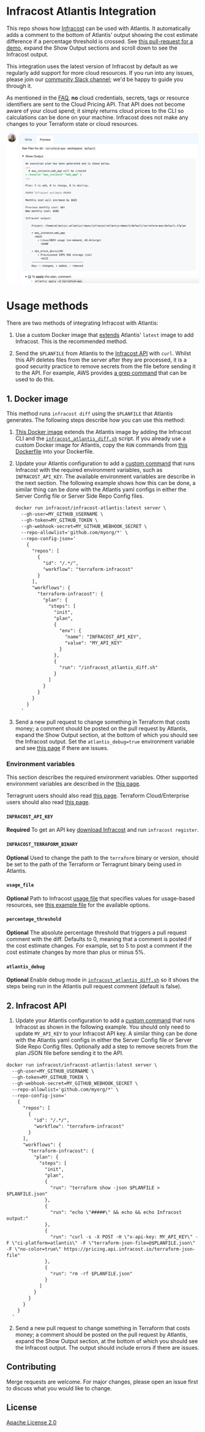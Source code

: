 # Infracost Atlantis Integration

This repo shows how [Infracost](https://infracost.io) can be used with Atlantis. It automatically adds a comment to the bottom of Atlantis' output showing the cost estimate difference if a percentage threshold is crossed. See [this pull-request for a demo](https://github.com/infracost/atlantis-demo/pull/2#issuecomment-776196455), expand the Show Output sections and scroll down to see the Infracost output.

This integration uses the latest version of Infracost by default as we regularly add support for more cloud resources. If you run into any issues, please join our [community Slack channel](https://www.infracost.io/community-chat); we'd be happy to guide you through it.

As mentioned in the [FAQ](https://www.infracost.io/docs/faq), **no** cloud credentials, secrets, tags or resource identifiers are sent to the Cloud Pricing API. That API does not become aware of your cloud spend; it simply returns cloud prices to the CLI so calculations can be done on your machine. Infracost does not make any changes to your Terraform state or cloud resources.

<img src="screenshot.png" width=557 alt="Example screenshot" />

# Usage methods

There are two methods of integrating Infracost with Atlantis:
1. Use a custom Docker image that [extends](https://www.runatlantis.io/docs/deployment.html#customization) Atlantis' `latest` image to add Infracost. This is the recommended method.

2. Send the `$PLANFILE` from Atlantis to the [Infracost API](https://www.infracost.io/docs/integrations/infracost_api) with `curl`. Whilst this API deletes files from the server after they are processed, it is a good security practice to remove secrets from the file before sending it to the API. For example, AWS provides [a grep command](https://gist.github.com/alikhajeh1/f2c3f607c44dabc70c73e04d47bb1307) that can be used to do this.

## 1. Docker image

This method runs `infracost diff` using the `$PLANFILE` that Atlantis generates. The following steps describe how you can use this method:

1. [This Docker image](https://hub.docker.com/repository/docker/infracost/infracost-atlantis/) extends the Atlantis image by adding the Infracost CLI and the [`infracost_atlantis_diff.sh`](https://github.com/infracost/infracost/blob/master/scripts/ci/atlantis_diff.sh) script. If you already use a custom Docker image for Atlantis, copy the `RUN` commands from [this Dockerfile](https://github.com/infracost/infracost-atlantis/blob/master/Dockerfile) into your Dockerfile.

2. Update your Atlantis configuration to add a [custom command](https://www.runatlantis.io/docs/custom-workflows.html#running-custom-commands) that runs Infracost with the required environment variables, such as `INFRACOST_API_KEY`. The available environment variables are describe in the next section. The following example shows how this can be done, a similar thing can be done with the Atlantis yaml configs in either the Server Config file or Server Side Repo Config files. 

    ```
    docker run infracost/infracost-atlantis:latest server \
      --gh-user=MY_GITHUB_USERNAME \
      --gh-token=MY_GITHUB_TOKEN \
      --gh-webhook-secret=MY_GITHUB_WEBHOOK_SECRET \
      --repo-allowlist='github.com/myorg/*' \
      --repo-config-json='
        {
          "repos": [
            {
              "id": "/.*/",
              "workflow": "terraform-infracost"
            }
          ],
          "workflows": {
            "terraform-infracost": {
              "plan": {
                "steps": [
                  "init",
                  "plan",
                  {
                    "env": {
                      "name": "INFRACOST_API_KEY",
                      "value": "MY_API_KEY"
                    }
                  },
                  {
                    "run": "/infracost_atlantis_diff.sh"
                  }
                ]
              }
            }
          }
        }
      '
    ```

3. Send a new pull request to change something in Terraform that costs money; a comment should be posted on the pull request by Atlantis, expand the Show Output section, at the bottom of which you should see the Infracost output. Set the `atlantis_debug=true` environment variable and see [this page](https://www.infracost.io/docs/integrations/cicd#cicd-troubleshooting) if there are issues.

### Environment variables

This section describes the required environment variables. Other supported environment variables are described in the [this page](https://www.infracost.io/docs/integrations/environment_variables).

Terragrunt users should also read [this page](https://www.infracost.io/docs/iac_tools/terragrunt). Terraform Cloud/Enterprise users should also read [this page](https://www.infracost.io/docs/iac_tools/terraform_cloud_enterprise).

#### `INFRACOST_API_KEY`

**Required** To get an API key [download Infracost](https://www.infracost.io/docs/#installation) and run `infracost register`.

#### `INFRACOST_TERRAFORM_BINARY`

**Optional** Used to change the path to the `terraform` binary or version, should be set to the path of the Terraform or Terragrunt binary being used in Atlantis.

#### `usage_file`

**Optional** Path to Infracost [usage file](https://www.infracost.io/docs/usage_based_resources#infracost-usage-file) that specifies values for usage-based resources, see [this example file](https://github.com/infracost/infracost/blob/master/infracost-usage-example.yml) for the available options.

#### `percentage_threshold`

**Optional** The absolute percentage threshold that triggers a pull request comment with the diff. Defaults to 0, meaning that a comment is posted if the cost estimate changes. For example, set to 5 to post a comment if the cost estimate changes by more than plus or minus 5%.

#### `atlantis_debug`

**Optional** Enable debug mode in [`infracost_atlantis_diff.sh`](https://github.com/infracost/infracost/blob/master/scripts/ci/atlantis_diff.sh) so it shows the steps being run in the Atlantis pull request comment (default is false).

## 2. Infracost API

1. Update your Atlantis configuration to add a [custom command](https://www.runatlantis.io/docs/custom-workflows.html#running-custom-commands) that runs Infracost as shown in the following example. You should only need to update `MY_API_KEY` to your Infracost API key. A similar thing can be done with the Atlantis yaml configs in either the Server Config file or Server Side Repo Config files. Optionally add a step to remove secrets from the plan JSON file before sending it to the API.

  ```
  docker run infracost/infracost-atlantis:latest server \
    --gh-user=MY_GITHUB_USERNAME \
    --gh-token=MY_GITHUB_TOKEN \
    --gh-webhook-secret=MY_GITHUB_WEBHOOK_SECRET \
    --repo-allowlist='github.com/myorg/*' \
    --repo-config-json='
      {
        "repos": [
          {
            "id": "/.*/",
            "workflow": "terraform-infracost"
          }
        ],
        "workflows": {
          "terraform-infracost": {
            "plan": {
              "steps": [
                "init",
                "plan",
                {
                  "run": "terraform show -json $PLANFILE > $PLANFILE.json"
                },
                {
                  "run": "echo \"#####\" && echo && echo Infracost output:"
                },
                {
                  "run": "curl -s -X POST -H \"x-api-key: MY_API_KEY\" -F \"ci-platform=atlantis\" -F \"terraform-json-file=@$PLANFILE.json\" -F \"no-color=true\" https://pricing.api.infracost.io/terraform-json-file"
                },
                {
                  "run": "rm -rf $PLANFILE.json"
                }
              ]
            }
          }
        }
      }
    '
  ```

2. Send a new pull request to change something in Terraform that costs money; a comment should be posted on the pull request by Atlantis, expand the Show Output section, at the bottom of which you should see the Infracost output. The output should include errors if there are issues.

## Contributing

Merge requests are welcome. For major changes, please open an issue first to discuss what you would like to change.

## License

[Apache License 2.0](https://choosealicense.com/licenses/apache-2.0/)
